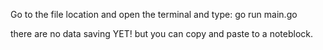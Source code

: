 Go to the file location and open the terminal and type:
go run main.go

there are no data saving YET! but you can copy and paste to a noteblock.
